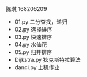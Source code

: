 陈琪 168206209

 - 01.py 二分查找，递归
 - 02.py 选择排序
 - 03.py 快速排序
 - 04.py 水仙花
 - 05.py 归并排序
 - Dijkstra.py 狄克斯特拉算法
 - danci.py 上机作业
